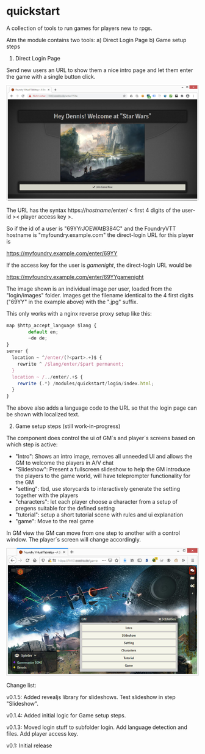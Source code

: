 # quickstart
A collection of tools to run games for players new to rpgs.

Atm the module contains two tools:
a) Direct Login Page
b) Game setup steps


1) Direct Login Page

Send new users an URL to show them a nice intro page and let them enter the game with a single button click.

![Sample direct login page](https://github.com/luvolondon/quickstart/blob/main/screens/screen1.jpg)


The URL has the syntax https://<i>hostname</i>/enter/ < first 4 digits of the user-id >< player access key >.
  
So if the id of a user is "69YYrJOEWAtB384C" and the FoundryVTT hostname is "myfoundry.example.com" the direct-login URL for this player is

https://myfoundry.example.com/enter/69YY

If the access key for the user is <i>gamenight</i>, the direct-login URL would be

https://myfoundry.example.com/enter/69YYgamenight

The image shown is an individual image per user, loaded from the "login/images" folder. Images get the filename identical to the 4 first digits ("69YY" in the example above) with the ".jpg" suffix.

This only works with a nginx reverse proxy setup like this:
```javascript
map $http_accept_language $lang {
        default en;
        ~de de;
}
server {
  location ~ ^/enter/(?<part>.+)$ {
    rewrite ^ /$lang/enter/$part permanent;
  }
  location ~ /../enter/.+$ {
    rewrite (.*) /modules/quickstart/login/index.html;
  }
}
  ``` 
The above also adds a language code to the URL so that the login page can be shown with localized text. 


2) Game setup steps (still work-in-progress)

The component does control the ui of GM´s and player´s screens based on which step is active:
 - "Intro": Shows an intro image, removes all unneeded UI and allows the GM to welcome the players in A/V chat
 - "Slideshow": Present a fullscreen slideshow to help the GM introduce the players to the game world, will have teleprompter functionality for the GM
 - "setting": tbd, use storycards to interactively generate the setting together with the players
 - "characters": let each player choose a character from a setup of pregens suitable for the defined setting
 - "tutorial": setup a short tutorial scene with rules and ui explanation
 - "game": Move to the real game 

In GM view the GM can move from one step to another with a control window. The player´s screen will change accordingly.
  
![Step control for GM](https://github.com/luvolondon/quickstart/blob/main/screens/screen2.jpg)


Change list:

v0.1.5: 
Added revealjs library for slideshows. Test slideshow in step "Slideshow".

v0.1.4:
Added initial logic for Game setup steps.

v0.1.3:
Moved login stuff to subfolder login. Add language detection and files. Add player access key.

v0.1:
Initial release
